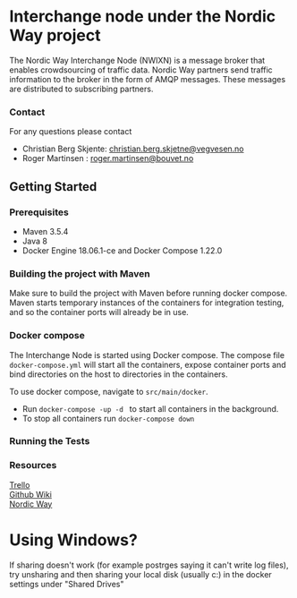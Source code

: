 Interchange node under the Nordic Way project
====

The Nordic Way Interchange Node (NWIXN) is a message broker that 
enables crowdsourcing of traffic data. Nordic Way partners send traffic information
to the broker in the form of AMQP messages. These messages are distributed to subscribing partners.

### Contact
For any questions please contact
* Christian Berg Skjente: christian.berg.skjetne@vegvesen.no
* Roger Martinsen : roger.martinsen@bouvet.no

## Getting Started 

### Prerequisites
* Maven 3.5.4
* Java 8
* Docker Engine 18.06.1-ce and Docker Compose 1.22.0

### Building the project with Maven
Make sure to build the project with Maven before running docker compose.
Maven starts temporary instances of the containers for integration
testing, and so the container ports will already be in use.



### Docker compose
The Interchange Node is started using Docker compose. The compose file 
`docker-compose.yml` will start all the containers, expose container ports
and bind directories on the host to directories in the containers. 

To use docker compose, navigate to `src/main/docker`.

* Run ``docker-compose -up -d `` to start all containers in the background.
* To stop all containers run ``docker-compose down``

### Running the Tests


### Resources
[Trello](https://trello.com/b/MXlcCmye/interchange)   
[Github Wiki](https://github.com/NordicWayInterchange/interchange/wiki)   
[Nordic Way](http://vejdirektoratet.dk/EN/roadsector/Nordicway/Pages/Default.aspx) 


# Using Windows?

If sharing doesn't work (for example postrges saying it can't write log files),
try unsharing and then sharing your local disk (usually c:) in the docker settings under "Shared Drives"

